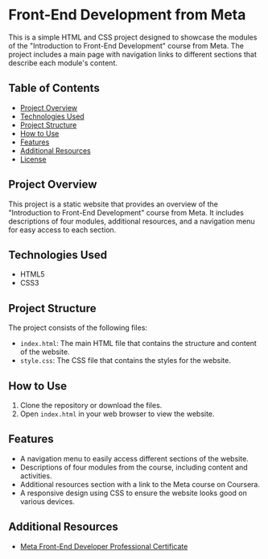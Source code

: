 # Front-End Development from Meta

This is a simple HTML and CSS project designed to showcase the modules of the "Introduction to Front-End Development" course from Meta. The project includes a main page with navigation links to different sections that describe each module's content.

## Table of Contents

- [Project Overview](#project-overview)
- [Technologies Used](#technologies-used)
- [Project Structure](#project-structure)
- [How to Use](#how-to-use)
- [Features](#features)
- [Additional Resources](#additional-resources)
- [License](#license)

## Project Overview

This project is a static website that provides an overview of the "Introduction to Front-End Development" course from Meta. It includes descriptions of four modules, additional resources, and a navigation menu for easy access to each section.

## Technologies Used

- HTML5
- CSS3

## Project Structure

The project consists of the following files:

- `index.html`: The main HTML file that contains the structure and content of the website.
- `style.css`: The CSS file that contains the styles for the website.

## How to Use

1. Clone the repository or download the files.
2. Open `index.html` in your web browser to view the website.

## Features

- A navigation menu to easily access different sections of the website.
- Descriptions of four modules from the course, including content and activities.
- Additional resources section with a link to the Meta course on Coursera.
- A responsive design using CSS to ensure the website looks good on various devices.

## Additional Resources

- [Meta Front-End Developer Professional Certificate](https://www.coursera.org/professional-certificates/meta-front-end-developer)


